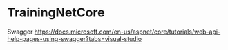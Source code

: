 # TrainingNetCore

Swagger
https://docs.microsoft.com/en-us/aspnet/core/tutorials/web-api-help-pages-using-swagger?tabs=visual-studio